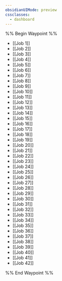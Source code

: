 ```yaml
---
obsidianUIMode: preview
cssclasses:
  - dashboard
---
```

%% Begin Waypoint %%
- [[Job 1]]
- [[Job 2]]
- [[Job 3]]
- [[Job 4]]
- [[Job 5]]
- [[Job 6]]
- [[Job 7]]
- [[Job 8]]
- [[Job 9]]
- [[Job 10]]
- [[Job 11]]
- [[Job 12]]
- [[Job 13]]
- [[Job 14]]
- [[Job 15]]
- [[Job 16]]
- [[Job 17]]
- [[Job 18]]
- [[Job 19]]
- [[Job 20]]
- [[Job 21]]
- [[Job 22]]
- [[Job 23]]
- [[Job 24]]
- [[Job 25]]
- [[Job 26]]
- [[Job 27]]
- [[Job 28]]
- [[Job 29]]
- [[Job 30]]
- [[Job 31]]
- [[Job 32]]
- [[Job 33]]
- [[Job 34]]
- [[Job 35]]
- [[Job 36]]
- [[Job 37]]
- [[Job 38]]
- [[Job 39]]
- [[Job 40]]
- [[Job 41]]
- [[Job 42]]

%% End Waypoint %%
